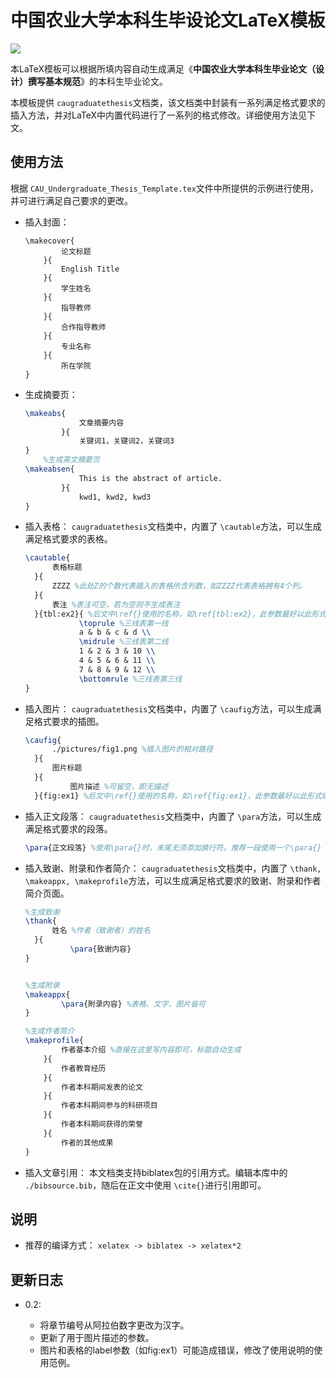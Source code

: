 # 中国农业大学本科生毕设论文LaTeX模板

![](./pictures/CAU.jpg)

本LaTeX模板可以根据所填内容自动生成满足《**中国农业大学本科生毕业论文（设计）撰写基本规范**》的本科生毕业论文。

本模板提供 `caugraduatethesis`文档类，该文档类中封装有一系列满足格式要求的插入方法，并对LaTeX中内置代码进行了一系列的格式修改。详细使用方法见下文。

## 使用方法

根据 `CAU_Undergraduate_Thesis_Template.tex`文件中所提供的示例进行使用，并可进行满足自己要求的更改。

+ 插入封面：

  ```TeX
  \makecover{
          论文标题
      }{
          English Title
      }{
          学生姓名
      }{
          指导教师
      }{
          合作指导教师
      }{
          专业名称
      }{
          所在学院
  }
  ```
+ 生成摘要页：

  ```tex
  \makeabs{
              文章摘要内容
          }{
              关键词1，关键词2，关键词3
  }
      %生成英文摘要页
  \makeabsen{
              This is the abstract of article.
          }{
              kwd1, kwd2, kwd3
  }
  ```
+ 插入表格：
  `caugraduatethesis`文档类中，内置了 `\cautable`方法，可以生成满足格式要求的表格。

  ```tex
  \cautable{
  		表格标题
  	}{
  		ZZZZ %此处Z的个数代表插入的表格所含列数，如ZZZZ代表表格拥有4个列。
  	}{
  		表注 %表注可空，若为空则不生成表注
  	}{tbl:ex2}{ %后文中\ref{}使用的名称，如\ref{tbl:ex2}，此参数最好以此形式编写，不推荐换行、缩进等，可能造成错误    %以下插入表格具体内容
              \toprule %三线表第一线
              a & b & c & d \\
              \midrule %三线表第二线
              1 & 2 & 3 & 10 \\
              4 & 5 & 6 & 11 \\
              7 & 8 & 9 & 12 \\
              \bottomrule %三线表第三线
  }
  ```
+ 插入图片：
  `caugraduatethesis`文档类中，内置了 `\caufig`方法，可以生成满足格式要求的插图。

  ```tex
  \caufig{
  		./pictures/fig1.png %插入图片的相对路径
  	}{
  		图片标题
  	}{
    		图片描述 %可留空，即无描述
   	}{fig:ex1} %后文中\ref{}使用的名称，如\ref{fig:ex1}，此参数最好以此形式编写，不推荐换行、缩进等，可能造成错误。
  ```
+ 插入正文段落：
  `caugraduatethesis`文档类中，内置了 `\para`方法，可以生成满足格式要求的段落。

  ```tex
  \para{正文段落} %使用\para{}时，末尾无须添加换行符。推荐一段使用一个\para{}
  ```
+ 插入致谢、附录和作者简介：
  `caugraduatethesis`文档类中，内置了 `\thank, \makeappx, \makeprofile`方法，可以生成满足格式要求的致谢、附录和作者简介页面。

  ```tex
  %生成致谢
  \thank{
  		姓名 %作者（致谢者）的姓名
  	}{
          	\para{致谢内容}
  }


  %生成附录
  \makeappx{
          \para{附录内容} %表格、文字、图片皆可
  }

  %生成作者简介
  \makeprofile{
          作者基本介绍 %直接在这里写内容即可，标题自动生成
      }{
          作者教育经历
      }{
          作者本科期间发表的论文
      }{
          作者本科期间参与的科研项目
      }{
          作者本科期间获得的荣誉
      }{
          作者的其他成果
  }
  ```
+ 插入文章引用：
  本文档类支持biblatex包的引用方式。编辑本库中的 `./bibsource.bib`，随后在正文中使用 `\cite{}`进行引用即可。

## 说明

+ 推荐的编译方式：
  `xelatex -> biblatex -> xelatex*2`

## 更新日志

+ 0.2:

  + 将章节编号从阿拉伯数字更改为汉字。
  + 更新了用于图片描述的参数。
  + 图片和表格的label参数（如fig:ex1）可能造成错误，修改了使用说明的使用范例。
